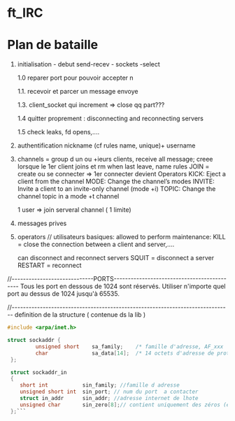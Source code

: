 # ft_IRC

# Plan de bataille 

1. initialisation - debut send-recev - sockets -select
	<!-- 1.0. recevoir Myport en arg => string en int -->
	1.0 reparer port pour pouvoir accepter n

	1.1. recevoir et parcer un message envoye

	<!-- 1.2 blocage - select() -->

	1.3. client_socket qui increment =>  close qq part???

	1.4 quitter proprement : disconnecting and reconnecting servers

	1.5 check leaks, fd opens,....


2. authentification 
	nickname (cf rules name, unique)+ username

3. channels = group d un ou +ieurs clients, receive all message; creee lorsque le 1er client joins et rm when last leave, name rules
	JOIN = create ou se connecter => 1er connecter devient Operators
	KICK: Eject a client from the channel
	MODE: Change the channel’s modes
	INVITE: Invite a client to an invite-only channel (mode +i)
	TOPIC: Change the channel topic in a mode +t channel

	1 user => join serveral channel ( 1 limite)

4. messages prives

5. operators // utilisateurs basiques: 
	allowed to perform maintenance: 
	KILL = close the connection between a client and server,.... 

	can disconnect and reconnect servers
	SQUIT = disconnect a server
	RESTART = reconnect
	



//-----------------------------PORTS--------------------------------------------
Tous les port en dessous de 1024 sont réservés.
Utiliser n'importe quel port au dessus de 1024 jusqu'à 65535.


//------------------------------------------------------------------------------
definition de la structure ( contenue ds la lib )
```c
#include <arpa/inet.h>

struct sockaddr {
         unsigned short    sa_family;    /* famille d'adresse, AF_xxx        */
         char              sa_data[14];  /* 14 octets d'adresse de protocole */
 };

 struct sockaddr_in
 {
 	short int			sin_family; //famille d adresse
 	unsigned short int	sin_port; // num du port  a contacter
 	struct in_addr		sin_addr; //adresse internet de lhote
 	unsigned char		sin_zero[8];// contient uniquement des zéros (étant donné que l'adresse IP et le port occupent 6 octets, les 8 octets restants doivent être à zéro)
 };```
